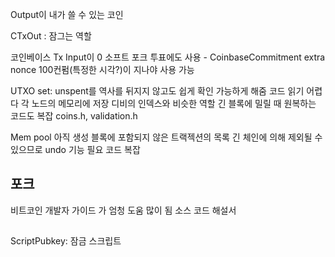 Output이 내가 쓸 수 있는 코인

CTxOut : 잠그는 역할

코인베이스 Tx
Input이 0
소프트 포크 투표에도 사용 - CoinbaseCommitment
extra nonce
100컨펌(특정한 시각?)이 지나야 사용 가능

UTXO set: unspent를 역사를 뒤지지 않고도 쉽게 확인 가능하게 해줌
코드 읽기 어렵다
각 노드의 메모리에 저장
디비의 인덱스와 비슷한 역할
긴 블록에 밀릴 때 원복하는 코드도 복잡
coins.h, validation.h

Mem pool
아직 생성 블록에 포함되지 않은 트랙젝션의 목록
긴 체인에 의해 제외될 수 있으므로 undo 기능 필요
코드 복잡

## 포크



비트코인 개발자 가이드 가 엄청 도움 많이 됨
소스 코드 해설서




## 

ScriptPubkey: 잠금 스크립트




